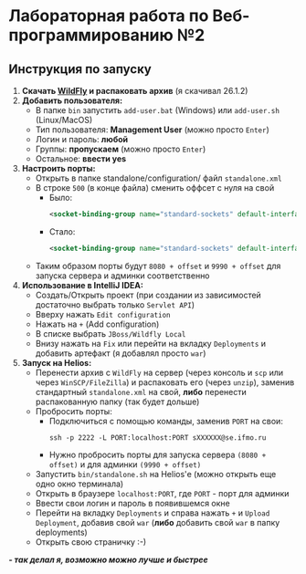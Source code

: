 # Лабораторная работа по Веб-программированию №2

## Инструкция по запуску

1. **Скачать [WildFly](https://www.wildfly.org/downloads/) и распаковать архив** (я скачивал 26.1.2)
2. **Добавить пользователя:**
   - В папке `bin` запустить `add-user.bat` (Windows) или `add-user.sh` (Linux/MacOS)
   - Тип пользователя: **Management User** (можно просто `Enter`)
   - Логин и пароль: **любой**
   - Группы: **пропускаем** (можно просто `Enter`)
   - Остальное: **ввести yes**
3. **Настроить порты:**
   - Открыть в папке standalone/configuration/ файл `standalone.xml`
   - В строке `500` (в конце файла) сменить оффсет с нуля на свой 
     - Было:
       ```xml
       <socket-binding-group name="standard-sockets" default-interface="public" port-offset="${jboss.socket.binding.port-offset:0}">
       ```
     - Стало:
       ```xml
       <socket-binding-group name="standard-sockets" default-interface="public" port-offset="${jboss.socket.binding.port-offset:2400}">
       ```
   - Таким образом порты будут `8080 + offset` и `9990 + offset` для запуска сервера и админки соответственно
4. **Использование в IntelliJ IDEA:**
   - Создать/Открыть проект (при создании из зависимостей достаточно выбрать только `Servlet API`)
   - Вверху нажать `Edit configuration`
   - Нажать на `+` (Add configuration)
   - В списке выбрать `JBoss/Wildfly Local`
   - Внизу нажать на `Fix` или перейти на вкладку `Deployments` и добавить артефакт (я добавлял просто `war`)
5. **Запуск на Helios:**
   - Перенести архив с `WildFly` на сервер (через консоль и `scp` или через `WinSCP/FileZilla`) и распаковать его (через `unzip`), 
   заменив стандартный `standalone.xml` на свой, **либо** перенести распакованную папку (так будет дольше)
   - Пробросить порты:
     - Подключиться с помощью команды, заменив `PORT` на свои:
       ```shell
       ssh -p 2222 -L PORT:localhost:PORT sXXXXXX@se.ifmo.ru
       ```
     - Нужно пробросить порты для запуска сервера `(8080 + offset)` и для админки `(9990 + offset)`
   - Запустить `bin/standalone.sh` на Helios'е (можно открыть еще одно окно терминала)
   - Открыть в браузере `localhost:PORT`, где `PORT` - порт для админки
   - Ввести свои логин и пароль в появившемся окне
   - Перейти на вкладку `Deployments` и справа нажать `+` и `Upload Deployment`, добавив свой `war` (**либо** добавить свой `war` в папку deployments)
   - Открыть свою страничку :-)




***- так делал я, возможно можно лучше и быстрее***